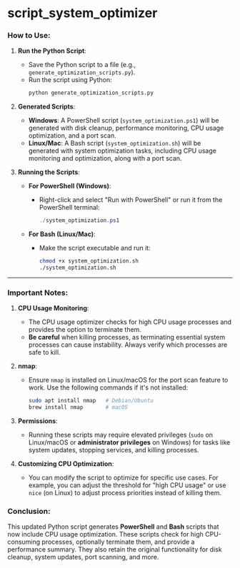 # script_system_optimizer



### **How to Use:**

1. **Run the Python Script**:
   - Save the Python script to a file (e.g., `generate_optimization_scripts.py`).
   - Run the script using Python:
     ```bash
     python generate_optimization_scripts.py
     ```

2. **Generated Scripts**:
   - **Windows**: A PowerShell script (`system_optimization.ps1`) will be generated with disk cleanup, performance monitoring, CPU usage optimization, and a port scan.
   - **Linux/Mac**: A Bash script (`system_optimization.sh`) will be generated with system optimization tasks, including CPU usage monitoring and optimization, along with a port scan.

3. **Running the Scripts**:
   - **For PowerShell (Windows)**:
     - Right-click and select "Run with PowerShell" or run it from the PowerShell terminal:
       ```powershell
       ./system_optimization.ps1
       ```

   - **For Bash (Linux/Mac)**:
     - Make the script executable and run it:
       ```bash
       chmod +x system_optimization.sh
       ./system_optimization.sh
       ```

---

### **Important Notes**:

1. **CPU Usage Monitoring**:
    - The CPU usage optimizer checks for high CPU usage processes and provides the option to terminate them.
    - **Be careful** when killing processes, as terminating essential system processes can cause instability. Always verify which processes are safe to kill.

2. **nmap**:
    - Ensure `nmap` is installed on Linux/macOS for the port scan feature to work. Use the following commands if it's not installed:
      ```bash
      sudo apt install nmap   # Debian/Ubuntu
      brew install nmap       # macOS
      ```

3. **Permissions**:
    - Running these scripts may require elevated privileges (`sudo` on Linux/macOS or **administrator privileges** on Windows) for tasks like system updates, stopping services, and killing processes.

4. **Customizing CPU Optimization**:
    - You can modify the script to optimize for specific use cases. For example, you can adjust the threshold for "high CPU usage" or use `nice` (on Linux) to adjust process priorities instead of killing them.

### **Conclusion**:
This updated Python script generates **PowerShell** and **Bash** scripts that now include CPU usage optimization. These scripts check for high CPU-consuming processes, optionally terminate them, and provide a performance summary. They also retain the original functionality for disk cleanup, system updates, port scanning, and more.
